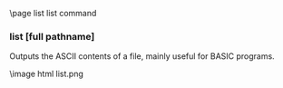 \page list list command

### list [full pathname]
Outputs the ASCII contents of a file, mainly useful for BASIC programs.

\image html list.png

